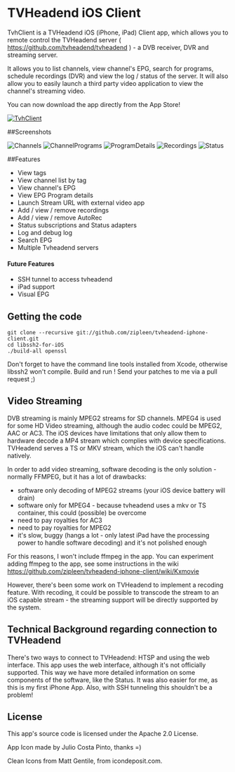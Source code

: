 TVHeadend iOS Client
=======================

TvhClient is a TVHeadend iOS (iPhone, iPad) Client app, which allows you to remote control the TVHeadend server  ( https://github.com/tvheadend/tvheadend ) - a DVB receiver, DVR and streaming server.

It allows you to list channels, view channel's EPG, search for programs, schedule recordings (DVR) and view the log / status of the server. It will also allow you to easily launch a third party video application to view the channel's streaming video.

You can now download the app directly from the App Store!

[![TvhClient](http://linkmaker.itunes.apple.com/htmlResources/assets/images/web/linkmaker/badge_appstore-lrg.png)](https://itunes.apple.com/gb/app/tvhclient/id638900112?mt=8&uo=4)

##Screenshots

![Channels](http://a572.phobos.apple.com/us/r1000/068/Purple/v4/ed/42/4e/ed424e9c-fee9-fc23-c74f-8d9591766fbd/mzl.dthdmvhr.320x480-75.jpg)
![ChannelPrograms](http://a1437.phobos.apple.com/us/r1000/064/Purple2/v4/08/b6/70/08b67026-50bc-bfcb-e68f-b47d0886ccd4/mzl.ekqhetuf.320x480-75.jpg)
![ProgramDetails](http://a1542.phobos.apple.com/us/r1000/116/Purple/v4/d7/b5/8f/d7b58fb7-d360-6981-bc04-f1a4c1dd6a88/mzl.fdlipgep.320x480-75.jpg)
![Recordings](http://a404.phobos.apple.com/us/r1000/120/Purple/v4/f2/0e/4b/f20e4b51-a2d7-0119-8ae0-99415c6c0633/mzl.xshppebg.320x480-75.jpg)
![Status](http://a1501.phobos.apple.com/us/r1000/070/Purple2/v4/a8/ab/b8/a8abb8a1-d052-f8c8-6730-385615f12bf1/mzl.jzfxfbli.320x480-75.jpg)

##Features
- View tags
- View channel list by tag
- View channel's EPG
- View EPG Program details
- Launch Stream URL with external video app
- Add / view / remove recordings
- Add / view / remove AutoRec
- Status subscriptions and Status adapters
- Log and debug log
- Search EPG
- Multiple Tvheadend servers

#### Future Features
- SSH tunnel to access tvheadend
- iPad support
- Visual EPG



## Getting the code

    git clone --recursive git://github.com/zipleen/tvheadend-iphone-client.git
    cd libssh2-for-iOS
    ./build-all openssl

Don't forget to have the command line tools installed from Xcode, otherwise libssh2 won't compile.
Build and run ! Send your patches to me via a pull request ;)

## Video Streaming

DVB streaming is mainly MPEG2 streams for SD channels. MPEG4 is used for some HD Video streaming, although the audio codec could be MPEG2, AAC or AC3. The iOS devices have limitations that only allow them to hardware decode a MP4 stream which complies with device specifications. TVHeadend serves a TS or MKV stream, which the iOS can't handle natively.

In order to add video streaming, software decoding is the only solution - normally FFMPEG, but it has a lot of drawbacks:
- software only decoding of MPEG2 streams (your iOS device battery will drain)
- software only for MPEG4 - because tvheadend uses a mkv or TS container, this could (possible) be overcome
- need to pay royalties for AC3
- need to pay royalties for MPEG2
- it's slow, buggy (hangs a lot - only latest iPad have the processing power to handle software decoding) and it's not polished enough

For this reasons, I won't include ffmpeg in the app. You can experiment adding ffmpeg to the app, see some instructions in the wiki https://github.com/zipleen/tvheadend-iphone-client/wiki/Kxmovie

However, there's been some work on TVHeadend to implement a recoding feature. With recoding, it could be possible to transcode the stream to an iOS capable stream - the streaming support will be directly supported by the system.

## Technical Background regarding connection to TVHeadend

There's two ways to connect to TVHeadend: HTSP and using the web interface. This app uses the web interface, although it's not officially supported. This way we have more detailed information on some components of the software, like the Status. It was also easier for me, as this is my first iPhone App. Also, with SSH tunneling this shouldn't be a problem! 

## License

This app's source code is licensed under the Apache 2.0 License. 

App Icon made by Julio Costa Pinto, thanks =)

Clean Icons from Matt Gentile, from icondeposit.com.

